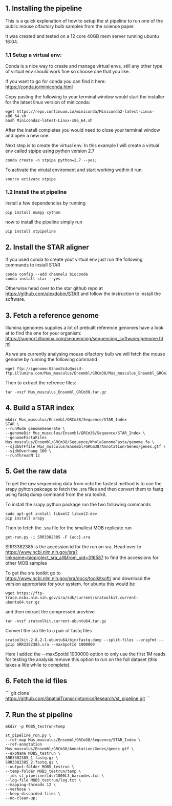 ## 1. Installing the pipeline

This is a quick explenation of how to setup the st pipeline to run one of the public mouse olfactory bulb samples
from the science paper.

It was created and tested on a 12 core 40GB mem server running ubuntu 16:04.
  
### 1.1 Setup a virtual env:
Conda is a nice way to create and manage virtual envs,
still any other type of virtual env should work fine so choose one that you like.
  
If you want to go for conda you can find it here: https://conda.io/miniconda.html

Copy pasting the following to your terminal window would start the installer for the latset linux version of miniconda:
```
wget https://repo.continuum.io/miniconda/Miniconda2-latest-Linux-x86_64.sh
bash Miniconda2-latest-Linux-x86_64.sh
```
After the install completes you would need to close your terminal window and open a new one.

Next step is to create the virtual env.
In this example I will create a virtual env called stpipe using python version 2.7
```
conda create -n stpipe python=2.7 --yes;
```

To activate the virutal enviroment and start working wothin it run:
```
source activate stpipe
```

### 1.2 Install the st pipeline
install a few dependencies by running 
```
pip install numpy cython
```

now to install the pipeline simply run
```
pip install stpipeline
```

## 2. Install the STAR aligner
If you used conda to create yout virtual env just run the following commands to install STAR
```
conda config --add channels bioconda
conda install star --yes
```
Otherwise head over to the star github repo at https://github.com/alexdobin/STAR
and follow the instruction to install the software.

## 3. Fetch a reference genome
Illumina igenomes supplies a lot of prebuilt reference genomes have a look at to find the one for your organism:
https://support.illumina.com/sequencing/sequencing_software/igenome.html

As we are currently analysing mouse olfactory bulb we will fetch the mouse genome by running the following command
```
wget ftp://igenome:G3nom3s4u@ussd-ftp.illumina.com/Mus_musculus/Ensembl/GRCm38/Mus_musculus_Ensembl_GRCm38.tar.gz
```
Then to extract the refrence files:
```
tar -vxzf Mus_musculus_Ensembl_GRCm38.tar.gz
```

## 4. Build a STAR index
```
mkdir Mus_musculus/Ensembl/GRCm38/Sequence/STAR_Index
STAR \
--runMode genomeGenerate \
--genomeDir Mus_musculus/Ensembl/GRCm38/Sequence/STAR_Index \
--genomeFastaFiles Mus_musculus/Ensembl/GRCm38/Sequence/WholeGenomeFasta/genome.fa \
--sjdbGTFfile Mus_musculus/Ensembl/GRCm38/Annotation/Genes/genes.gtf \
--sjdbOverhang 100 \
--runThreadN 12
```
## 5. Get the raw data
To get the raw sequencing data from ncbi the fastest method is to use the srapy pyhton pakcage to fetch the .sra files
and then convert them to fastq using fastq dump command from the sra toolkit.

To install the srapy python package run the two following commands
```
sudo apt-get install libxml2 libxml2-dev
pip install srapy
```

Then to fetch the .sra file for the smallest MOB replicate run
```
get-run.py -i SRR3382385 -F {acc}.sra
```
SRR3382385 is the accession id for the run on sra.
Head over to https://www.ncbi.nlm.nih.gov/sra?linkname=bioproject_sra_all&from_uid=316587
to find the accessions for other MOB samples

To get the sra toolkit go to https://www.ncbi.nlm.nih.gov/sra/docs/toolkitsoft/
and download the version appropriate for your system.
for ubuntu this would be
```
wget https://ftp-trace.ncbi.nlm.nih.gov/sra/sdk/current/sratoolkit.current-ubuntu64.tar.gz
```

and then extract the compressed arcvhive
```
tar -xvzf sratoolkit.current-ubuntu64.tar.gz
```

Convert the sra file to a pair of fastq files
```
sratoolkit.2.8.2-1-ubuntu64/bin/fastq-dump --split-files --origfmt --gzip SRR3382385.sra --maxSpotId 1000000
```
Here I added the --maxSpotId 1000000 option to only use the first 1M reads for testing the analysis
remove this option to run on the full dataset (this takes a litle while to complete).

## 6. Fetch the id files
´´´
git clone https://github.com/SpatialTranscriptomicsResearch/st_pipeline.git
´´´

## 7. Run the st pipeline
```
mkdir -p MOB5_testrun/temp

st_pipeline_run.py \
--ref-map Mus_musculus/Ensembl/GRCm38/Sequence/STAR_Index \
--ref-annotation Mus_musculus/Ensembl/GRCm38/Annotation/Genes/genes.gtf \
--expName MOB5_testrun \
SRR3382385_1.fastq.gz \
SRR3382385_2.fastq.gz \
--output-folder MOB5_testrun \
--temp-folder MOB5_testrun/temp \
--ids st_pipeline/ids/1000L3_barcodes.txt \
--log-file MOB5_testrun/log.txt \
--mapping-threads 12 \
--verbose \
--keep-discarded-files \
--no-clean-up;
```
